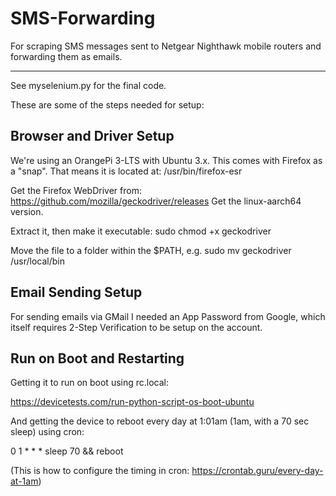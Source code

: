 # SMS-Forwarding

For scraping SMS messages sent to Netgear Nighthawk mobile routers and forwarding them as emails.

---
See myselenium.py for the final code.

These are some of the steps needed for setup:

## Browser and Driver Setup
We're using an OrangePi 3-LTS with Ubuntu 3.x.
This comes with Firefox as a "snap". That means it is located at:
  /usr/bin/firefox-esr

Get the Firefox WebDriver from:
  https://github.com/mozilla/geckodriver/releases
Get the linux-aarch64 version.

Extract it, then make it executable:
  sudo chmod +x geckodriver

Move the file to a folder within the $PATH, e.g.
  sudo mv geckodriver /usr/local/bin

## Email Sending Setup
For sending emails via GMail I needed an App Password from Google, which itself requires 2-Step Verification to be setup on the account.

## Run on Boot and Restarting
Getting it to run on boot using rc.local:

https://devicetests.com/run-python-script-os-boot-ubuntu

And getting the device to reboot every day at 1:01am (1am, with a 70 sec sleep) using cron:

0 1 * * * sleep 70 && reboot

(This is how to configure the timing in cron: https://crontab.guru/every-day-at-1am)
